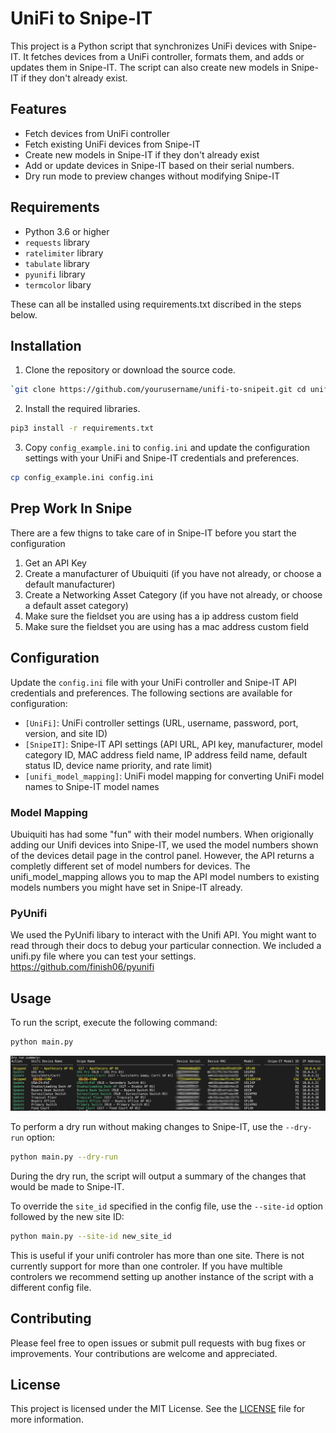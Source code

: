 # UniFi to Snipe-IT

This project is a Python script that synchronizes UniFi devices with Snipe-IT. It fetches devices from a UniFi controller, formats them, and adds or updates them in Snipe-IT. The script can also create new models in Snipe-IT if they don't already exist.

## Features

*   Fetch devices from UniFi controller
*   Fetch existing UniFi devices from Snipe-IT
*   Create new models in Snipe-IT if they don't already exist
*   Add or update devices in Snipe-IT based on their serial numbers.
*   Dry run mode to preview changes without modifying Snipe-IT

## Requirements

*   Python 3.6 or higher
*   `requests` library
*   `ratelimiter` library
*   `tabulate` library
*   `pyunifi` library
*   `termcolor` libary

These can all be installed using requirements.txt discribed in the steps below.

## Installation


1.  Clone the repository or download the source code.

```bash
`git clone https://github.com/yourusername/unifi-to-snipeit.git cd unifi-to-snipeit`
```

2.  Install the required libraries.

```bash
pip3 install -r requirements.txt

```

3.  Copy `config_example.ini` to `config.ini` and update the configuration settings with your UniFi and Snipe-IT credentials and preferences.

```bash
cp config_example.ini config.ini
```

## Prep Work In Snipe
There are a few thigns to take care of in Snipe-IT before you start the configuration

1. Get an API Key
2. Create a manufacturer of Ubuiquiti (if you have not already, or choose a default manufacturer)
3. Create a Networking Asset Category (if you have not already, or choose a default asset category)
4. Make sure the fieldset you are using has a ip address custom field
5. Make sure the fieldset you are using has a mac address custom field


## Configuration


Update the `config.ini` file with your UniFi controller and Snipe-IT API credentials and preferences. The following sections are available for configuration:

*   `[UniFi]`: UniFi controller settings (URL, username, password, port, version, and site ID)
*   `[SnipeIT]`: Snipe-IT API settings (API URL, API key, manufacturer, model category ID, MAC address field name, IP address feild name, default status ID, device name priority, and rate limit)
*   `[unifi_model_mapping]`: UniFi model mapping for converting UniFi model names to Snipe-IT model names

### Model Mapping
Ubuiquiti has had some "fun" with their model numbers. When origionally adding our Unifi devices into Snipe-IT, we used the model numbers shown of the devices detail page in the control panel. However, the API returns a completly different set of model numbers for devices. The unifi_model_mapping allows you to map the API model numbers to existing models numbers you might have set in Snipe-IT already.

### PyUnifi
We used the PyUnifi libary to interact with the Unifi API. You might want to read through their docs to debug your particular connection. We included a unifi.py file where you can test your settings. https://github.com/finish06/pyunifi


## Usage


To run the script, execute the following command:

```bash
python main.py
```

![Screen Shot Of Changes](unifiSnipeSync_Dry_Run_Screenshot.jpg)

To perform a dry run without making changes to Snipe-IT, use the `--dry-run` option:

```bash
python main.py --dry-run
```

During the dry run, the script will output a summary of the changes that would be made to Snipe-IT.

To override the `site_id` specified in the config file, use the `--site-id` option followed by the new site ID:

```bash
python main.py --site-id new_site_id
```
This is useful if your unifi controler has more than one site. There is not currently support for more than one controler. If you have multible controlers we recommend setting up another instance of the script with a different config file.

Contributing
------------

Please feel free to open issues or submit pull requests with bug fixes or improvements. Your contributions are welcome and appreciated.

License
-------

This project is licensed under the MIT License. See the [LICENSE](LICENSE) file for more information.
